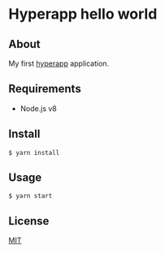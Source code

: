 # Hyperapp hello world

## About

My first [hyperapp](https://hyperapp.js.org/) application.

## Requirements

* Node.js v8

## Install

```shell
$ yarn install
```

## Usage

```shell
$ yarn start
```

## License

[MIT](LICENSE)
